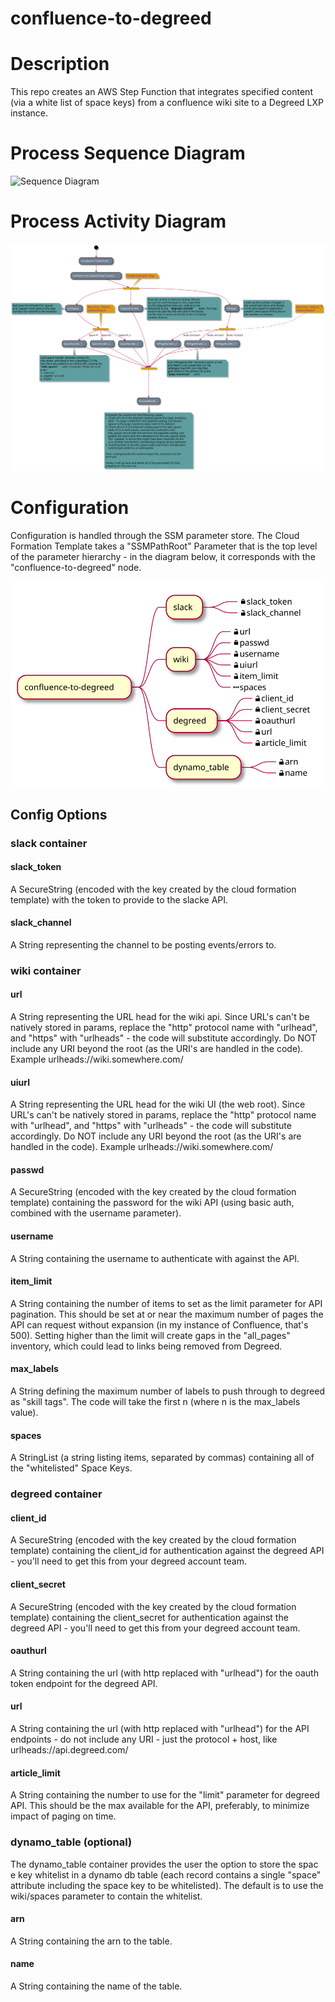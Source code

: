 # confluence-to-degreed

# Description

This repo creates an AWS Step Function that integrates specified content (via a white list of space keys) from a confluence wiki site to a Degreed LXP instance. 
# Process Sequence Diagram

![Sequence Diagram](https://raw.githubusercontent.com/stevelitras/confluence-to-degreed/images/sequence.svg?sanitize=true)

# Process Activity Diagram

![Activity Diagram](./images/activity.svg?sanitize=true)

# Configuration

Configuration is handled through the SSM parameter store. The Cloud Formation Template takes a "SSMPathRoot" Parameter that is the top level of the parameter hierarchy - in the diagram below, it corresponds with the "confluence-to-degreed" node. 

![Configuration Options Mindmap](./images/params.svg?sanitize=true)

## Config Options

### slack container

#### slack_token

A SecureString (encoded with the key created by the cloud formation template) with the token to provide to the slacke API.

#### slack_channel

A String representing the channel to be posting events/errors to.

### wiki container

#### url

A String representing the URL head for the wiki api. Since URL's can't be natively stored in params, replace the "http" protocol name with "urlhead", and "https" with "urlheads" - the code will substitute accordingly. Do NOT include any URI beyond the root (as the URI's are handled in the code). Example urlheads://wiki.somewhere.com/

#### uiurl

A String representing the URL head for the wiki UI (the web root). Since URL's can't be natively stored in params, replace the "http" protocol name with "urlhead", and "https" with "urlheads" - the code will substitute accordingly. Do NOT include any URI beyond the root (as the URI's are handled in the code). Example urlheads://wiki.somewhere.com/

#### passwd

A SecureString (encoded with the key created by the cloud formation template) containing the password for the wiki API (using basic auth, combined with the username parameter). 

#### username

A String containing the username to authenticate with against the API. 

#### item_limit

A String containing the number of items to set as the limit parameter for API pagination. This should be set at or near the maximum number of pages the API can request without expansion (in my instance of Confluence, that's 500). Setting higher than the limit will create gaps in the "all_pages" inventory, which could lead to links being removed from Degreed.

#### max_labels

A String defining the maximum number of labels to push through to degreed as "skill tags". The code will take the first n (where n is the max_labels value).

#### spaces

A StringList (a string listing items, separated by commas) containing all of the "whitelisted" Space Keys.

### degreed container

#### client_id

A SecureString (encoded with the key created by the cloud formation template) containing the client_id for authentication against the degreed API - you'll need to get this from your degreed account team.

#### client_secret

A SecureString (encoded with the key created by the cloud formation template) containing the client_secret for authentication against the degreed API - you'll need to get this from your degreed account team.

#### oauthurl

A String containing the url (with http replaced with "urlhead") for the oauth token endpoint for the degreed API. 

#### url

A String containing the url (with http replaced with "urlhead") for the API endpoints - do not include any URI - just the protocol + host, like urlheads://api.degreed.com/

#### article_limit

A String containing the number to use for the "limit" parameter for degreed API. This should be the max available for the API, preferably, to minimize impact of paging on time. 

### dynamo_table (optional)

The dynamo_table container provides the user the option to store the spac e key whitelist in a dynamo db table (each record contains a single "space" attribute including the space key to be whitelisted). The default is to use the wiki/spaces parameter to contain the whitelist.

#### arn

A String containing the arn to the table.

#### name

A String containing the name of the table. 
